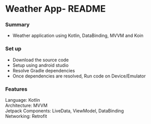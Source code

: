# Weather App- README #

### Summary ###

* Weather application using Kotlin, DataBinding, MVVM and Koin

### Set up ###
  *  Download the source code
  *  Setup using android studio
  *  Resolve Gradle dependencies
  *  Once dependencies are resolved, Run code on Device/Emulator


### Features ###
Language: Kotlin <br>
Architecture: MVVM <br>
Jetpack Components: LiveData, ViewModel, DataBinding <br>
Networking: Retrofit<br>
